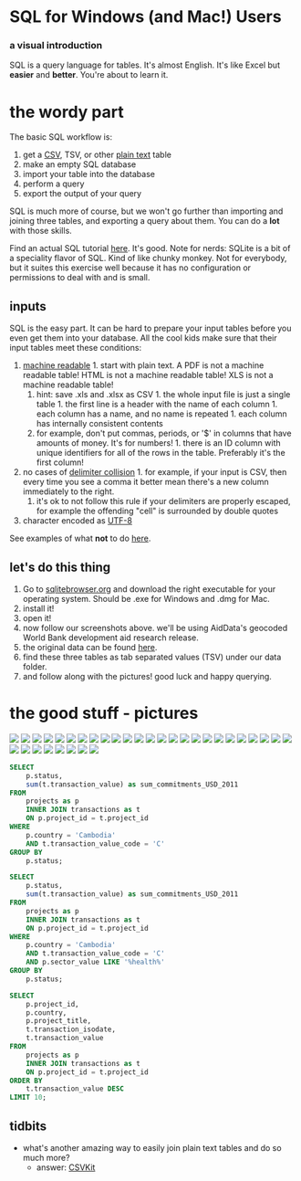 # SQL for Windows (and Mac!) Users
### a visual introduction

SQL is a query language for tables.
It's almost English.
It's like Excel but **easier** and **better**.
You're about to learn it.

# the wordy part

The basic SQL workflow is:

1. get a [CSV](https://en.wikipedia.org/wiki/Comma-separated_values), TSV, or other [plain text](https://en.wikipedia.org/wiki/Plain_text) table
2. make an empty SQL database
3. import your table into the database
4. perform a query
5. export the output of your query

SQL is much more of course, but we won't go further than importing and joining three tables, and exporting a query about them.
You can do a **lot** with those skills.

Find an actual SQL tutorial [here](https://github.com/tthibo/SQL-Tutorial).
It's good.
Note for nerds: SQLite is a bit of a speciality flavor of SQL.  Kind of like chunky monkey.  Not for everybody, but it suites this exercise well because it has no configuration or permissions to deal with and is small.

## inputs

SQL is the easy part.
It can be hard to prepare your input tables before you even get them into your database.
All the cool kids make sure that their input tables meet these conditions:

  1. [machine readable](http://webarchive.okfn.org/okfn.org/201404/opendata/glossary/#machine-readable)
    1. start with plain text. A PDF is not a machine readable table!  HTML is not a machine readable table! XLS is not a machine readable table! 
      1. hint: save .xls and .xlsx as CSV
    1. the whole input file is just a single table
    1. the first line is a header with the name of each column
    1. each column has a name, and no name is repeated
    1. each column has internally consistent contents
      1. for example, don't put commas, periods, or '$' in columns that have amounts of money. It's for numbers!
    1. there is an ID column with unique identifiers for all of the rows in the table. Preferably it's the first column!
  1. no cases of [delimiter collision](https://en.wikipedia.org/wiki/Delimiter#Delimiter_collision)
    1. for example, if your input is CSV, then every time you see a comma it better mean there's a new column immediately to the right.
      1. it's ok to not follow this rule if your delimiters are properly escaped, for example the offending "cell" is surrounded by double quotes
  1. character encoded as [UTF-8](https://en.wikipedia.org/wiki/UTF-8)

See examples of what **not** to do [here](http://okfnlabs.org/bad-data/).

## let's do this thing 

1. Go to [sqlitebrowser.org](http://sqlitebrowser.org/) and download the right executable for your operating system. Should be .exe for Windows and .dmg for Mac.
1. install it!
1. open it!
1. now follow our screenshots above.  we'll be using AidData's geocoded World Bank development aid research release.
  1. the original data can be found [here](http://aiddata.org/geocoded-datasets).
  1. find these three tables as tab separated values (TSV) under our data folder.
1. and follow along with the pictures!  good luck and happy querying.


# the good stuff - pictures

![](img/2015-03-10_16_21_11.png)
![](img/2015-03-10_16_20_47.png)
![](img/2015-03-10_16_58_48.png)
![](img/2015-03-10_16_47_31.png)
![](img/2015-03-10_16_18_25.png)
![](img/2015-03-10_17_06_01.png)
![](img/2015-03-10_16_12_12.png)
![](img/2015-03-10_16_19_35.png)
![](img/2015-03-10_16_07_49.png)
![](img/2015-03-10_16_53_16.png)
![](img/2015-03-10_16_54_09.png)
![](img/2015-03-10_16_22_09.png)
![](img/2015-03-10_17_05_07.png)
![](img/2015-03-10_17_28_38.png)
![](img/2015-03-10_16_47_05.png)
![](img/2015-03-10_16_14_35.png)
![](img/2015-03-10_16_21_29.png)
![](img/2015-03-10_16_22_21.png)
![](img/2015-03-10_16_53_46.png)
![](img/2015-03-10_16_55_47.png)
![](img/2015-03-10_17_16_53.png)
![](img/2015-03-10_16_49_32.png)
![](img/2015-03-10_16_14_46.png)
![](img/2015-03-10_17_15_46.png)
![](img/2015-03-10_16_50_09.png)
![](img/2015-03-10_16_19_10.png)
![](img/2015-03-10_16_58_20.png)
![](img/2015-03-10_16_49_07.png)
![](img/2015-03-10_17_39_05.png)
![](img/2015-03-10_16_47_18.png)
![](img/2015-03-10_17_29_58.png)
![](img/2015-03-10_16_07_12.png)
![](img/2015-03-10_16_49_51.png)

```SQL
SELECT
	p.status,
	sum(t.transaction_value) as sum_commitments_USD_2011
FROM
	projects as p
	INNER JOIN transactions as t
	ON p.project_id = t.project_id
WHERE
	p.country = 'Cambodia'
	AND t.transaction_value_code = 'C'
GROUP BY
	p.status;

```

```SQL
SELECT
	p.status,
	sum(t.transaction_value) as sum_commitments_USD_2011
FROM
	projects as p
	INNER JOIN transactions as t
	ON p.project_id = t.project_id
WHERE
	p.country = 'Cambodia'
	AND t.transaction_value_code = 'C'
	AND p.sector_value LIKE '%health%'
GROUP BY
	p.status;
```

```SQL
SELECT
	p.project_id,
	p.country,
	p.project_title,
	t.transaction_isodate,
	t.transaction_value
FROM
	projects as p
	INNER JOIN transactions as t
	ON p.project_id = t.project_id
ORDER BY
	t.transaction_value DESC
LIMIT 10;
```

## tidbits

* what's another amazing way to easily join plain text tables and do so much more?
  * answer: [CSVKit](https://csvkit.readthedocs.org/en/0.9.0/)
